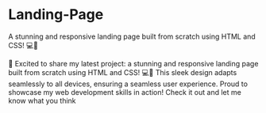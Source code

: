 # Landing-Page
A stunning and responsive landing page built from scratch using HTML and CSS! 💻🎨

🚀 Excited to share my latest project: a stunning and responsive landing page built from scratch using HTML and CSS! 💻🎨 This sleek design adapts seamlessly to all devices, ensuring a seamless user experience. Proud to showcase my web development skills in action! Check it out and let me know what you think
